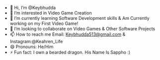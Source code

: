 - 👋 Hi, I’m @Keybhudda
- 👀 I’m interested in Video Game Creation
- 🌱 I’m currently learning Software Development skills & Am Currently working on my First Video Game!
- 💞️ I’m looking to collaborate on Video Games & Other Software Projects
- 📫 How to reach me Email: Keybhudda513@gmail.com & Instagram:@Keahren_Life
- 😄 Pronouns: He/Him
- ⚡ Fun fact: I own a bearded dragon. His Name Is Sappho :)

<!---
Keybhudda/Keybhudda is a ✨ special ✨ repository because its `README.md` (this file) appears on your GitHub profile.
You can click the Preview link to take a look at your changes.
--->
